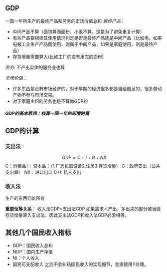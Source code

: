 ## GDP
一国一年所生产的最终产品和劳务的市场价值总和
*最终产品*：
- 中间产品不算（面包算而面粉、小麦不算，这是为了避免重复计算）
- 有些产品要根据其使用情况判定是否是最终产品还是中间产品（比如电，如果电被工业生产产品而使用，则属于中间产品，如果是家庭使用，则是最终产品）
- 存货增量需要算入(比如工厂的没有用完的面粉)

*劳务:*
不产出实体的服务业也算

*市场价值*：
- 许多东西是没有市场经济的，对于早期的经济很多都是自给自足的，很多劳动产物不参与市场交易。
- 对于家庭主妇的劳务也是不算做GDP的

##### GDP的基本思想：核算一国一年的新增财富

## GDP的计算
### 支出法
$$GDP = C + I + G + NX$$
C：消费品
 I：资本品：（1.厂房机器设备2.住房3.存货增量）
G：政府支出（公共支出😅）
NX：进口出口
C+I: 私人支出

### 收入法
生产的东西归谁所有

**重要恒等关系**：
收入法GDP=支出法GDP
如果需求＜产出，多出来的部分被当做存货增量算入支出法，因此支出法GDP和收入法GDP必须相等。

## 其他几个国民收入指标
- GDP：国民收入总和
- NDP：国内生产净值
- NI：个人收入
- 国民可支配收入
之后不会纠结国民收入的实现细节，会直接用Y处理。
